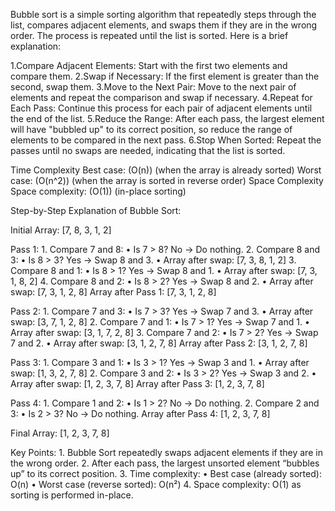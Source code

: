 Bubble sort is a simple sorting algorithm that repeatedly steps through the list, 
compares adjacent elements, and swaps them if they are in the wrong order. 
The process is repeated until the list is sorted. Here is a brief explanation:  

1.Compare Adjacent Elements: 
Start with the first two elements and compare them.
2.Swap if Necessary: 
If the first element is greater than the second, swap them.
3.Move to the Next Pair: 
Move to the next pair of elements and repeat the comparison and swap if necessary.
4.Repeat for Each Pass: 
Continue this process for each pair of adjacent elements until the end of the list.
5.Reduce the Range: 
After each pass, the largest element will have "bubbled up" to its correct position, 
so reduce the range of elements to be compared in the next pass.
6.Stop When Sorted: 
Repeat the passes until no swaps are needed, indicating that the list is sorted.

Time Complexity
Best case: (O(n)) (when the array is already sorted)
Worst case: (O(n^2)) (when the array is sorted in reverse order)
Space Complexity
Space complexity: (O(1)) (in-place sorting)



Step-by-Step Explanation of Bubble Sort:

Initial Array: [7, 8, 3, 1, 2]

Pass 1:
	1.	Compare 7 and 8:
	•	Is 7 > 8? No → Do nothing.
	2.	Compare 8 and 3:
	•	Is 8 > 3? Yes → Swap 8 and 3.
	•	Array after swap: [7, 3, 8, 1, 2]
	3.	Compare 8 and 1:
	•	Is 8 > 1? Yes → Swap 8 and 1.
	•	Array after swap: [7, 3, 1, 8, 2]
	4.	Compare 8 and 2:
	•	Is 8 > 2? Yes → Swap 8 and 2.
	•	Array after swap: [7, 3, 1, 2, 8]
Array after Pass 1: [7, 3, 1, 2, 8]

Pass 2:
	1.	Compare 7 and 3:
	•	Is 7 > 3? Yes → Swap 7 and 3.
	•	Array after swap: [3, 7, 1, 2, 8]
	2.	Compare 7 and 1:
	•	Is 7 > 1? Yes → Swap 7 and 1.
	•	Array after swap: [3, 1, 7, 2, 8]
	3.	Compare 7 and 2:
	•	Is 7 > 2? Yes → Swap 7 and 2.
	•	Array after swap: [3, 1, 2, 7, 8]
Array after Pass 2: [3, 1, 2, 7, 8]

Pass 3:
	1.	Compare 3 and 1:
	•	Is 3 > 1? Yes → Swap 3 and 1.
	•	Array after swap: [1, 3, 2, 7, 8]
	2.	Compare 3 and 2:
	•	Is 3 > 2? Yes → Swap 3 and 2.
	•	Array after swap: [1, 2, 3, 7, 8]
Array after Pass 3: [1, 2, 3, 7, 8]

Pass 4:
	1.	Compare 1 and 2:
	•	Is 1 > 2? No → Do nothing.
	2.	Compare 2 and 3:
	•	Is 2 > 3? No → Do nothing.
Array after Pass 4: [1, 2, 3, 7, 8]

Final Array: [1, 2, 3, 7, 8]

Key Points:
	1.	Bubble Sort repeatedly swaps adjacent elements if they are in the wrong order.
	2.	After each pass, the largest unsorted element “bubbles up” to its correct position.
	3.	Time complexity:
	•	Best case (already sorted): O(n)
	•	Worst case (reverse sorted): O(n²)
	4.	Space complexity: O(1) as sorting is performed in-place.